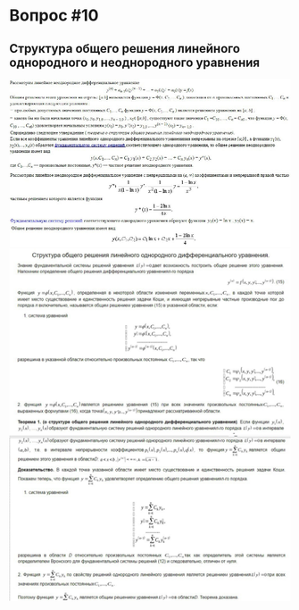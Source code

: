 # Вопрос #10

## Структура общего решения линейного однородного и неоднородного уравнения

[![](README_files/1.jpg)](http://twt.mpei.ac.ru/math/ODE/ODElin/ODElin_07070000.html)<br>
[![](README_files/2.jpg)](http://twt.mpei.ac.ru/math/ODE/ODElin/ODElin_07070000e1.html)<br>
[![](README_files/3.jpg)](https://studfiles.net/preview/4271457/page:4/)<br>
[![](README_files/4.jpg)](https://studfiles.net/preview/4271457/page:4/)<br>
